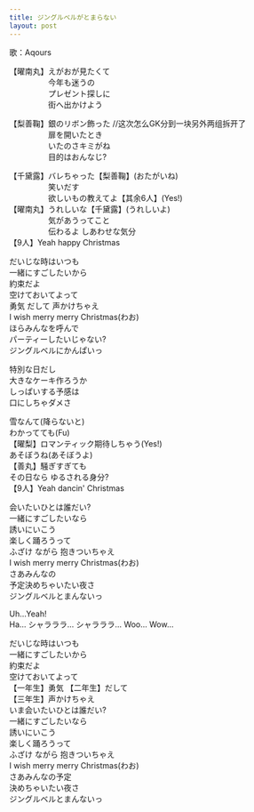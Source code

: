 ```yaml
---
title: ジングルベルがとまらない
layout: post
---
```

歌：Aqours

<p>【<a class="you">曜</a><a class="kanan">南</a><a class="hanamaru">丸</a>】えがおが見たくて<br />
　　　　　今年も迷うの<br />
　　　　　プレゼント探しに<br />
　　　　　街へ出かけよう</p>

<p>【<a class="riko">梨</a><a class="yoshiko">善</a><a class="mari">鞠</a>】銀のリボン飾った <a class="notation">//这次怎么GK分到一块另外两组拆开了</a><br />
　　　　　扉を開いたとき<br />
　　　　　いたのさキミがね<br />
　　　　　目的はおんなじ?</p>

<p>【<a class="chika">千</a><a class="dia">黛</a><a class="ruby">露</a>】バレちゃった【<a class="riko">梨</a><a class="yoshiko">善</a><a class="mari">鞠</a>】(おたがいね)<br />
　　　　　笑いだす<br />
　　　　　欲しいもの教えてよ【其余6人】(Yes!)<br />
【<a class="you">曜</a><a class="kanan">南</a><a class="hanamaru">丸</a>】うれしいな【<a class="chika">千</a><a class="dia">黛</a><a class="ruby">露</a>】(うれしいよ)<br />
　　　　　気があうってこと<br />
　　　　　伝わるよ しあわせな気分<br />
【9人】Yeah happy Christmas</p>

<p>だいじな時はいつも<br />
一緒にすごしたいから<br />
約束だよ<br />
空けておいてよって<br />
勇気 だして 声かけちゃえ<br />
I wish merry merry Christmas(わお)<br />
ほらみんなを呼んで<br />
パーティーしたいじゃない?<br />
ジングルベルにかんぱいっ</p>

<p><a class="chika">特別な日だし<br />
大きなケーキ作ろうか</a><br />
<a class="kanan">しっぱいする予感は</a><br />
<a class="dia">口にしちゃダメさ</a></p>

<p><a class="you">雪なんて</a><a class="riko">(降らないと)</a><br />
<a class="you">わかってても</a>(Fu)<br />
【<a class="you">曜</a><a class="riko">梨</a>】ロマンティック期待しちゃう(Yes!)<br />
<a class="yoshiko">あそぼうね</a><a class="hanamaru">(あそぼうよ)</a><br />
【<a class="yoshiko">善</a><a class="hanamaru">丸</a>】騒ぎすぎても<br />
<a class="mari">その日なら</a> <a class="ruby">ゆるされる身分?</a><br />
【9人】Yeah dancin' Christmas</p>

<p>会いたいひとは誰だい?<br />
一緒にすごしたいなら<br />
誘いにいこう<br />
楽しく踊ろうって<br />
ふざけ ながら 抱きついちゃえ<br />
I wish merry merry Christmas(わお)<br />
さあみんなの<br />
予定決めちゃいたい夜さ<br />
ジングルベルとまんないっ</p>

<p>Uh…Yeah!<br />
Ha… シャラララ… シャラララ… Woo… Wow…</p>

<p>だいじな時はいつも<br />
一緒にすごしたいから<br />
約束だよ<br />
空けておいてよって<br />
【一年生】勇気 【二年生】だして<br />
【三年生】声かけちゃえ<br />
いま会いたいひとは誰だい?<br />
一緒にすごしたいなら<br />
誘いにいこう<br />
楽しく踊ろうって<br />
ふざけ ながら 抱きついちゃえ<br />
I wish merry merry Christmas(わお)<br />
さあみんなの予定<br />
決めちゃいたい夜さ<br />
ジングルベルとまんないっ</p>
